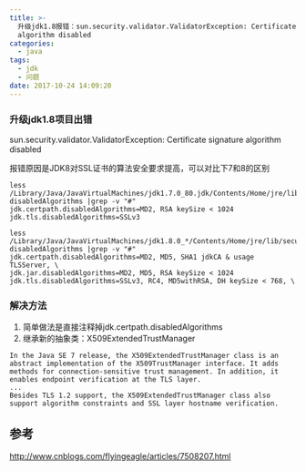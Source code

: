 ```yaml
---
title: >-
  升级jdk1.8报错：sun.security.validator.ValidatorException: Certificate signature
  algorithm disabled
categories:
  - java
tags:
  - jdk
  - 问题
date: 2017-10-24 14:09:20
---
```



### 升级jdk1.8项目出错
sun.security.validator.ValidatorException: Certificate signature algorithm disabled

报错原因是JDK8对SSL证书的算法安全要求提高，可以对比下7和8的区别
```
less /Library/Java/JavaVirtualMachines/jdk1.7.0_80.jdk/Contents/Home/jre/lib/security/java.security|grep disabledAlgorithms |grep -v "#"
jdk.certpath.disabledAlgorithms=MD2, RSA keySize < 1024
jdk.tls.disabledAlgorithms=SSLv3

less /Library/Java/JavaVirtualMachines/jdk1.8.0_*/Contents/Home/jre/lib/security/java.security|grep disabledAlgorithms |grep -v "#"
jdk.certpath.disabledAlgorithms=MD2, MD5, SHA1 jdkCA & usage TLSServer, \
jdk.jar.disabledAlgorithms=MD2, MD5, RSA keySize < 1024
jdk.tls.disabledAlgorithms=SSLv3, RC4, MD5withRSA, DH keySize < 768, \
```

### 解决方法
1. 简单做法是直接注释掉jdk.certpath.disabledAlgorithms
2. 继承新的抽象类：X509ExtendedTrustManager
```
In the Java SE 7 release, the X509ExtendedTrustManager class is an abstract implementation of the X509TrustManager interface. It adds methods for connection-sensitive trust management. In addition, it enables endpoint verification at the TLS layer.
...
Besides TLS 1.2 support, the X509ExtendedTrustManager class also support algorithm constraints and SSL layer hostname verification.

```

## 参考
http://www.cnblogs.com/flyingeagle/articles/7508207.html
